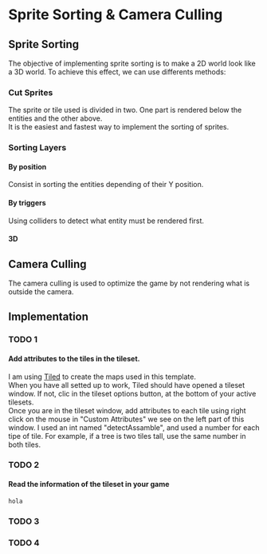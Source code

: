 # Sprite Sorting & Camera Culling
## Sprite Sorting
The objective of implementing sprite sorting is to make a 2D world look like a 3D world.
To achieve this effect, we can use differents methods:
### Cut Sprites
The sprite or tile used is divided in two. One part is rendered below the entities and the other above.  
It is the easiest and fastest way to implement the sorting of sprites.
### Sorting Layers
#### By position
Consist in sorting the entities depending of their Y position.
#### By triggers
Using colliders to detect what entity must be rendered first.
#### 3D

## Camera Culling
The camera culling is used to optimize the game by not rendering what is outside the camera.

## Implementation

### TODO 1
#### Add attributes to the tiles in the tileset.   
I am using [Tiled](https://www.mapeditor.org/) to create the maps used in this template.  
When you have all setted up to work, Tiled should have opened a tileset window. If not, clic in the tileset options button, at the bottom of your active tilesets.  
Once you are in the tileset window, add attributes to each tile using right click on the mouse in "Custom Attributes" we see on the left part of this window. I used an int named "detectAssamble", and used a number for each tipe of tile. For example, if a tree is two tiles tall, use the same number in both tiles.

### TODO 2
#### Read the information of the tileset in your game
`hola`

### TODO 3

### TODO 4
